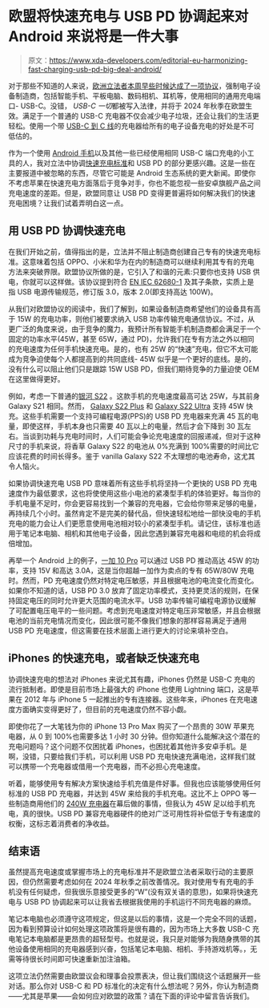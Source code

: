# 欧盟将快速充电与 USB PD 协调起来对 Android 来说将是一件大事

> 原文：<https://www.xda-developers.com/editorial-eu-harmonizing-fast-charging-usb-pd-big-deal-android/>

对于那些不知道的人来说，[欧洲立法者本周早些时候达成了一项协议](https://www.xda-developers.com/eu-usb-c-power-deliver-fast-charge/)，强制电子设备制造商，包括智能手机、平板电脑、数码相机、耳机等，使用相同的通用充电端口- USB-C。没错， *USB-C 一切*都被写入法律，并将于 2024 年秋季在欧盟生效。满足于一个普通的 USB-C 充电器不仅会减少电子垃圾，还会让我们的生活更轻松。使用一个带 [USB-C 到 C 线](https://www.xda-developers.com/best-usb-cables/)的充电器给所有的电子设备充电的好处是不可低估的。

作为一个使用 [Android 手机](https://www.xda-developers.com/best-android-phones/)以及其他一些已经使用相同 USB-C 端口充电的小工具的人，我对立法中协调[快速充电标准](https://www.xda-developers.com/how-does-fast-charging-work/)和 USB PD 的部分更感兴趣。这是一些在主要报道中被忽略的东西，尽管它可能是 Android 生态系统的更大新闻。即使你不考虑苹果在快速充电方面落后于竞争对手，你也不能忽视一些安卓旗舰产品之间充电速度的差距。但是，欧盟同意让 USB PD 变得更普遍将如何解决我们的快速充电困境？让我们试着弄明白这一点。

## 用 USB PD 协调快速充电

在我们开始之前，值得指出的是，立法并不阻止制造商创建自己专有的快速充电标准。这意味着包括 OPPO、小米和华为在内的制造商可以继续利用其专有的充电方法来突破界限。欧盟协议所做的是，它引入了和谐的元素:只要你也支持 USB 供电，你就可以这样做。该协议提到符合 [EN IEC 62680-1](https://standards.iteh.ai/catalog/standards/clc/a351bbbb-cf38-4261-92c4-a7da46b8484e/en-iec-62680-1-2-2021) 及其子条款，实质上是指 USB 电源传输规范，修订版 3.0，版本 2.0(即支持高达 100W)。

从我们对欧盟协议的阅读中，我们了解到，如果设备制造商希望他们的设备具有高于 15W 的充电功率，则他们被要求纳入 USB 功率传输充电通信协议。不过，从更广泛的角度来说，由于竞争的魔力，我预计所有智能手机制造商都会满足于一个固定的功率水平(45W，甚至 65W，通过 PD)，允许我们在专有方法之外以相同的充电速度为任何手机快速充电。是的，也有 25W 的“快速”充电，但它不太可能成为竞争迫使每个人都提高到的共同底线- 45W 似乎是一个更好的底线。是的，没有什么可以阻止他们只是跟踪 15W USB PD，但我们期待竞争的力量迫使 OEM 在这里做得更好。

例如，考虑一下普通的[银河 S22](https://www.xda-developers.com/samsung-galaxy-s22-review/) 。这款手机的充电速度最高可达 25W，与其前身 Galaxy S21 相同。然而， [Galaxy S22 Plus](https://www.xda-developers.com/samsung-galaxy-s22-plus-review/) 和 [Galaxy S22 Ultra](https://www.xda-developers.com/samsung-galaxy-s22-ultra-review/) 支持 45W 快充。这些手机需要一个支持可编程电源(PPS)的 USB PD 充电器来充满 45 瓦的电量，即使这样，手机本身也只需要 40 瓦以上的电量，然后才会下降到 30 瓦左右。当谈到功耗与充电时间时，人们可能会争论充电速度的回报递减，但对于这种尺寸的手机来说，将香草 Galaxy S22 的电池从 0%充满到 100%需要的时间比它应该花费的时间长得多。鉴于 vanilla Galaxy S22 不太理想的电池寿命，这尤其令人恼火。

如果协调快速充电 USB PD 意味着所有这些手机将坚持一个更快的 USB PD 充电速度作为最低要求，这也将使使用这些小电池的紧凑型手机的体验更好。每当你的手机电量不足时，你会更容易找到一个兼容的充电器，它会给你带来足够的电量，再持续几个小时。虽然肯定不是完美的替代品，但快速轻松地给一部快没电的手机充电的能力会让人们更愿意使用电池相对较小的紧凑型手机。请记住，该标准也适用于笔记本电脑、相机和其他电子设备，因此您遇到兼容充电器和电缆的机会将成倍增加。

再举一个 Android 上的例子，[一加 10 Pro](https://www.xda-developers.com/oneplus-10-pro-review/) 可以通过 USB PD 推动高达 45W 的功率，支持 15V 和高达 3.0A，这是当你超越一加作为卖点的专有 65W/80W 充电时。然而，PD 充电速度仍然对特定电压敏感，并且根据电池的电流变化而变化。如果你不知道的话，USB PD 3.0 放弃了固定功率模式，支持更灵活的规则，在保持固定电压的同时允许更大范围的电流水平。USB 功率传输可编程电源协议缓解了可配置电压电平的一些问题。考虑到充电速度对特定电压非常敏感，并且会根据电池的当前充电情况而变化，因此很可能不像我们想象的那样容易满足于通用 USB PD 充电速度，但这需要在技术层面上进行更大的讨论来填补空白。

## iPhones 的快速充电，或者缺乏快速充电

协调快速充电的想法对 iPhones 来说尤其有趣，iPhones 仍然是 USB-C 充电的流行抵制者。即使是目前市场上最强大的 iPhone 也使用 Lightning 端口，这是苹果在 2012 年与 iPhone 5 一起推出的专有连接器。这些年来，iPhones 在充电速度方面确实变得更好了，但目前的充电速度仍然不容小觑。

即使你花了一大笔钱为你的 iPhone 13 Pro Max 购买了一个昂贵的 30W 苹果充电器，从 0 到 100%也需要多达 1 小时 30 分钟。但你知道什么能解决这个潜在的充电问题吗？这个问题不仅困扰着 iPhones，也困扰着其他许多安卓手机。是啊，没错，只要给我们手机，可以利用 USB PD 充电快速充满电池，这样我们就可以携带一个充电器或借用一个充电器，而不必担心充电速度。

听着，能够使用专有解决方案快速给手机充值是件好事。但我也应该能够使用任何标准的 USB PD 充电器，并达到 45W 来给我的手机充电。这比不上 OPPO 等一些制造商用他们的 [240W 充电器](https://www.xda-developers.com/oppo-testing-240w-charging/)在幕后做的事情，但我认为 45W 足以给手机充电，真的很快。USB PD 兼容充电器硬件的绝对广泛可用性将补偿低于专有速度的权衡，这标志着消费者的净收益。

## 结束语

虽然提高充电速度或掌握市场上的充电标准并不是欧盟立法者采取行动的主要原因，但仍然需要考虑如何在 2024 年秋季之前改善情况。我对使用专有充电的手机没有任何疑虑，但我很乐意接受更多的“W”(没有双关语的意思)，如果将快速充电与 USB PD 协调起来可以让我省去根据我使用的手机运行不同充电器的麻烦。

笔记本电脑也必须遵守这项规定，但这是以后的事情，这是一个完全不同的话题，因为看到预算设计如何处理这项政策将是很有趣的，因为市场上大多数 USB-C 充电笔记本电脑都是更昂贵的超轻型号。也就是说，我只是对能够为我随身携带的其他设备使用相同的充电器感到兴奋，包括笔记本电脑、相机、手持游戏机等。，无需等待很长时间即可快速重新加注油箱。

这项立法仍然需要由欧盟议会和理事会投票表决，但让我们围绕这个话题展开一些对话。那么你对 USB-C 和 PD 标准化的决定有什么想法呢？另外，你认为制造商——尤其是苹果——会如何应对欧盟的政策？请在下面的评论中留言告诉我们。